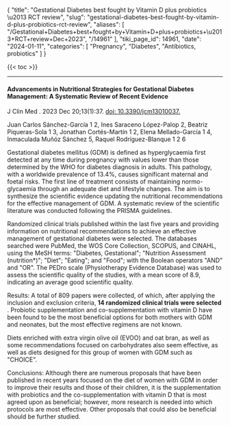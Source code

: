 {
  "title": "Gestational Diabetes best fought by Vitamin D plus probiotics \u2013 RCT review",
  "slug": "gestational-diabetes-best-fought-by-vitamin-d-plus-probiotics-rct-review",
  "aliases": [
    "/Gestational+Diabetes+best+fought+by+Vitamin+D+plus+probiotics+\u2013+RCT+review+Dec+2023",
    "/14961"
  ],
  "tiki_page_id": 14961,
  "date": "2024-01-11",
  "categories": [
    "Pregnancy",
    "Diabetes",
    "Antibiotics, probiotics"
  ]
}

{{< toc >}}

---

#### Advancements in Nutritional Strategies for Gestational Diabetes Management: A Systematic Review of Recent Evidence

J Clin Med . 2023 Dec 20;13(1):37. [doi: 10.3390/jcm13010037.](https://doi.org/10.3390/jcm13010037.)

Juan Carlos Sánchez-García 1 2, Ines Saraceno López-Palop 2, Beatriz Piqueras-Sola 1 3, Jonathan Cortés-Martín 1 2, Elena Mellado-García 1 4, Inmaculada Muñóz Sánchez 5, Raquel Rodríguez-Blanque 1 2 6

Gestational diabetes mellitus (GDM) is defined as hyperglycaemia first detected at any time during pregnancy with values lower than those determined by the WHO for diabetes diagnosis in adults. This pathology, with a worldwide prevalence of 13.4%, causes significant maternal and foetal risks. The first line of treatment consists of maintaining normo-glycaemia through an adequate diet and lifestyle changes. The aim is to synthesize the scientific evidence updating the nutritional recommendations for the effective management of GDM. A systematic review of the scientific literature was conducted following the PRISMA guidelines. 

Randomized clinical trials published within the last five years and providing information on nutritional recommendations to achieve an effective management of gestational diabetes were selected. The databases searched were PubMed, the WOS Core Collection, SCOPUS, and CINAHL, using the MeSH terms: "Diabetes, Gestational"; "Nutrition Assessment (nutrition*)"; "Diet"; "Eating"; and "Food"; with the Boolean operators "AND" and "OR". The PEDro scale (Physiotherapy Evidence Database) was used to assess the scientific quality of the studies, with a mean score of 8.9, indicating an average good scientific quality. 

Results: A total of 809 papers were collected, of which, after applying the inclusion and exclusion criteria,  **14 randomized clinical trials were selected** . Probiotic supplementation and co-supplementation with vitamin D have been found to be the most beneficial options for both mothers with GDM and neonates, but the most effective regimens are not known. 

Diets enriched with extra virgin olive oil (EVOO) and oat bran, as well as some recommendations focused on carbohydrates also seem effective, as well as diets designed for this group of women with GDM such as "CHOICE". 

Conclusions: Although there are numerous proposals that have been published in recent years focused on the diet of women with GDM in order to improve their results and those of their children, it is the supplementation with probiotics and the co-supplementation with vitamin D that is most agreed upon as beneficial; however, more research is needed into which protocols are most effective. Other proposals that could also be beneficial should be further studied.
